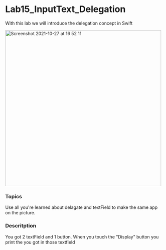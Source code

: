 # Lab15_InputText_Delegation
With  this lab we will introduce the delegation concept in Swift

<img width="497" alt="Screenshot 2021-10-27 at 16 52 11" src="https://user-images.githubusercontent.com/6766037/139079494-3e5f8113-f760-4a62-884a-62627bf9a010.png">


### Topics 

Use all you're learned about delagate and textField to make the same app on the picture. 

### Descritption 

You got 2 textField and 1 button. When you touch the "Display" button you print the you got in those textfield

